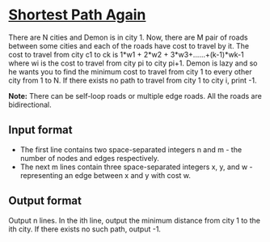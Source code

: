# [Shortest Path Again][link]

There are N cities and Demon is in city 1. Now, there are M pair of roads between some cities and each of the roads have cost to travel by it. The cost to travel from city c1 to ck is 1\*w1 + 2\*w2 + 3\*w3+......+(k-1)\*wk-1 where wi is the cost to travel from city pi to city pi+1. Demon is lazy and so he wants you to find the minimum cost to travel from city 1 to every other city from 1 to N. If there exists no path to travel from city 1 to city i, print -1.

**Note:** There can be self-loop roads or multiple edge roads. All the roads are bidirectional.

## Input format

- The first line contains two space-separated integers n and m - the number of nodes and edges respectively.
- The next m lines contain three space-separated integers x, y, and w - representing an edge between x and y with cost w.

## Output format

Output n lines. In the ith line, output the minimum distance from city 1 to the ith city. If there exists no such path, output -1.

[link]: https://www.hackerearth.com/practice/algorithms/graphs/shortest-path-algorithms/practice-problems/algorithm/shortest-path-again-f5d97dad/
